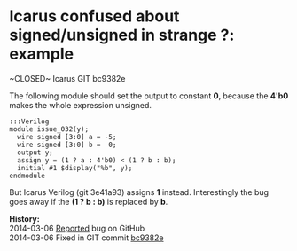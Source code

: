 
Icarus confused about signed/unsigned in strange ?: example
===========================================================

~CLOSED~ Icarus GIT bc9382e

The following module should set the output to constant **0**, because
the **4'b0** makes the whole expression unsigned.

    :::Verilog
    module issue_032(y);
      wire signed [3:0] a = -5;
      wire signed [3:0] b =  0;
      output y;
      assign y = (1 ? a : 4'b0) < (1 ? b : b); 
      initial #1 $display("%b", y);
    endmodule

But Icarus Verilog (git 3e41a93) assigns **1** instead. Interestingly
the bug goes away if the **(1 ? b : b)** is replaced by **b**.

**History:**  
2014-03-06 [Reported](https://github.com/steveicarus/iverilog/issues/20) bug on GitHub  
2014-03-06 Fixed in GIT commit [bc9382e](https://github.com/steveicarus/iverilog/commit/bc9382eea39b65119c5496a54675d55a1162416d)  
